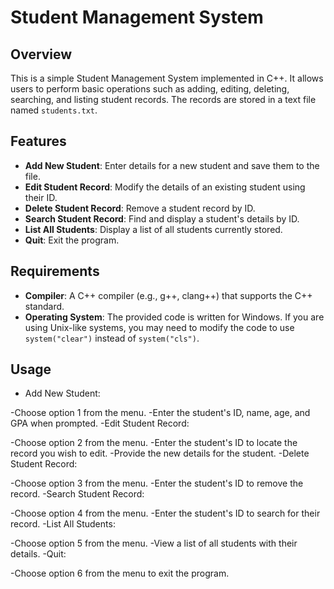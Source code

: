 # Student Management System

## Overview

This is a simple Student Management System implemented in C++. It allows users to perform basic operations such as adding, editing, deleting, searching, and listing student records. The records are stored in a text file named `students.txt`.

## Features

- **Add New Student**: Enter details for a new student and save them to the file.
- **Edit Student Record**: Modify the details of an existing student using their ID.
- **Delete Student Record**: Remove a student record by ID.
- **Search Student Record**: Find and display a student's details by ID.
- **List All Students**: Display a list of all students currently stored.
- **Quit**: Exit the program.

## Requirements

- **Compiler**: A C++ compiler (e.g., g++, clang++) that supports the C++ standard.
- **Operating System**: The provided code is written for Windows. If you are using Unix-like systems, you may need to modify the code to use `system("clear")` instead of `system("cls")`.
## Usage
- Add New Student:

-Choose option 1 from the menu.
-Enter the student's ID, name, age, and GPA when prompted.
-Edit Student Record:

-Choose option 2 from the menu.
-Enter the student's ID to locate the record you wish to edit.
-Provide the new details for the student.
-Delete Student Record:

-Choose option 3 from the menu.
-Enter the student's ID to remove the record.
-Search Student Record:

-Choose option 4 from the menu.
-Enter the student's ID to search for their record.
-List All Students:

-Choose option 5 from the menu.
-View a list of all students with their details.
-Quit:

-Choose option 6 from the menu to exit the program.
